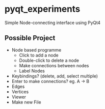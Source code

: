# pyqt_experiments
Simple Node-connecting interface using PyQt4

## Possible Project
- Node based programme
  - Click to add a node 
  - Double-click to delete a node
  - Make connections between nodes
  - Label Nodes 
 - Keybindings? (delete, add, select multiple)
 - Enter to make connections? eg. A -> B
  - Edges
  - Vertices
 - Viewer 
 - Make new File
